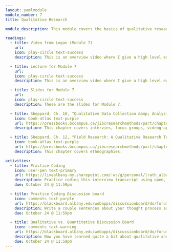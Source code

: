 ```yaml
---
layout: yamlmodule
module_number: 7
title: Qualitative Research

module_description: This module covers the basics of qualitative research including methods, data collection, and analysis.

readings:
  - title: Video from Logan (Module 7)
    url:
    icon: play-circle text-success
    description: This is an overview video where I give a high level explanation of the readings and describe this week's tasks.

  - title: Lecture for Module 7
    url:
    icon: play-circle text-success
    description: This is an overview video where I give a high level explanation of the readings and describe this week's tasks.

  - title: Slides for Module 7
    url:
    icon: play-circle text-success
    description: These are the slides for Module 7.

  - title: Sheppard, Ch. 10, "Qualitative Data Collection &amp; Analysis Methods"
    icon: book-atlas text-purple
    url: https://pressbooks.bccampus.ca/jibcresearchmethods/part/chapter-10/
    description: This chapter covers intervies, focus groups, videography, and coding.

  - title: Sheppard, Ch. 12, "Field Research: A Qualitative Research Technique"
    icon: book-atlas text-purple
    url: https://pressbooks.bccampus.ca/jibcresearchmethods/part/chapter-12-field-research-a-qualitative-research-technique/
    description: This chapter covers ethnographies.

activities:
  - title: Practice Coding
    icon: user-pen text-primary
    url: https://livealbany-my.sharepoint.com/:w:/g/personal/lrath_albany_edu/ETGbbJS59VBFmoP7MOID3ZoB4aTbCFtkmH-zs0QSL3BoJQ?e=TUwVIm
    description: Practice coding this interview transcript using open, descriptive coding. You will then copy your completed table to the discussion board below.
    due: October 24 @ 11:59pm

  - title: Practice Coding Discussion board
    icon: comments text-purple
    url: https://blackboard.albany.edu/webapps/discussionboard/do/forum?action=list_threads&course_id=_170260_1&nav=discussion_board_entry&conf_id=_276906_1&forum_id=_595442_1
    description: Write a couple sentences about your thought process as you coded the transcript. Then, paste in your coding so that others can see what codes you applied. There is no wrong answer here. Respond to at least 2 other classmates posts.
    due: October 24 @ 11:59pm

  - title: Qualitative vs. Quantitative Discussion Board
    icon: comments text-warning
    url: https://blackboard.albany.edu/webapps/discussionboard/do/forum?action=list_threads&course_id=_170260_1&nav=discussion_board_entry&conf_id=_276906_1&forum_id=_595441_1
    description: Now you have learned quite a bit about qualitative and quantitative methods. In this discussion board provide your perceptions of each and what type of data collection you might be more interested in doing for your proposal. Respond to at least 3 other classmates.
    due: October 24 @ 11:59pm
---
```

